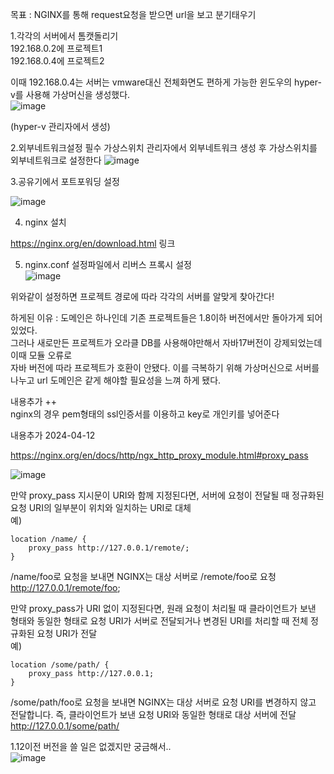목표 : NGINX를 통해 request요청을 받으면 url을 보고 분기태우기   



1.각각의 서버에서 톰캣돌리기   
192.168.0.2에 프로젝트1  
192.168.0.4에 프로젝트2  


이때 192.168.0.4는 서버는 vmware대신 전체화면도 편하게 가능한 윈도우의 hyper-v를 사용해 가상머신을 생성했다.  
![image](https://github.com/2nho/personal-study/assets/97571604/e381111f-b76c-41fd-9548-fc70085e320f)

(hyper-v 관리자에서 생성)

2.외부네트워크설정 필수
가상스위치 관리자에서 외부네트워크 생성 후 
가상스위치를 외부네트워크로 설정한다 
![image](https://github.com/2nho/personal-study/assets/97571604/5f71d64a-b68f-41e5-b893-ae3f46995c1c)


3.공유기에서 포트포워딩 설정  
  
![image](https://github.com/2nho/personal-study/assets/97571604/75c24fd5-2428-4038-aded-1cd57f935e92)


4. nginx 설치 

https://nginx.org/en/download.html 링크


5. nginx.conf 설정파일에서 리버스 프록시 설정  
![image](https://github.com/2nho/personal-study/assets/97571604/547a8fc6-67b3-4089-a2e5-d0073ae35a00)

위와같이 설정하면 프로젝트 경로에 따라 각각의 서버를 알맞게 찾아간다!



하게된 이유 : 도메인은 하나인데 기존 프로젝트들은 1.8이하 버전에서만 돌아가게 되어있었다.  
그러나 새로만든 프로젝트가 오라클 DB를 사용해야만해서 자바17버전이 강제되었는데 이때 모듈 오류로   
자바 버전에 따라 프로젝트가 호환이 안됐다. 이를 극복하기 위해 가상머신으로 서버를 나누고 url 도메인은 같게 해야할 필요성을 느껴 하게 됐다.


내용추가 ++   
nginx의 경우 pem형태의 ssl인증서를 이용하고 key로 개인키를 넣어준다




내용추가 2024-04-12  

https://nginx.org/en/docs/http/ngx_http_proxy_module.html#proxy_pass  

![image](https://github.com/2nho/personal-study/assets/97571604/2a217279-b892-47ac-904b-303effab68ef)

만약 proxy_pass 지시문이 URI와 함께 지정된다면, 서버에 요청이 전달될 때 정규화된 요청 URI의 일부분이 위치와 일치하는 URI로 대체  
예)  
```
location /name/ {  
    proxy_pass http://127.0.0.1/remote/;  
}
``` 
/name/foo로 요청을 보내면 NGINX는 대상 서버로 /remote/foo로 요청  
http://127.0.0.1/remote/foo;  

만약 proxy_pass가 URI 없이 지정된다면, 원래 요청이 처리될 때 클라이언트가 보낸 형태와 동일한 형태로 요청 URI가 서버로 전달되거나 변경된 URI를 처리할 때 전체 정규화된 요청 URI가 전달  
예)  
```
location /some/path/ {  
    proxy_pass http://127.0.0.1;  
}
``` 
/some/path/foo로 요청을 보내면 NGINX는 대상 서버로 요청 URI를 변경하지 않고 전달합니다. 즉, 클라이언트가 보낸 요청 URI와 동일한 형태로 대상 서버에 전달   
http://127.0.0.1/some/path/


1.12이전 버전을 쓸 일은 없겠지만 궁금해서..   
  ![image](https://github.com/2nho/personal-study/assets/97571604/727c001b-61ac-4d09-b693-affd262e942e)
